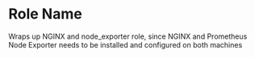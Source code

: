 Role Name
=========

Wraps up NGINX and node_exporter role, 
since NGINX and Prometheus Node Exporter needs 
to be installed and configured on both machines
